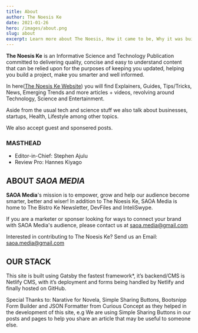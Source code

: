 ```yaml
---
title: About
author: The Noesis Ke
date: 2021-01-26
hero: /images/about.png
slug: about
excerpt: Learn more about The Noesis, How it came to be, Why it was built, How it was built, Who are behind it and more
---
```



**The Noesis Ke** is an Informative Science and Technology Publication committed to delivering quality, concise and easy to understand content that can be relied upon for the purposes of keeping you updated, helping you build a project, make you smarter and well informed.

In here([The Noesis Ke Website](https://thenoesis4.netlify.app)) you will find Explainers, Guides, Tips/Tricks, News, Emerging Trends and more articles + videos, revolving around Technology, Science and Entertainment.

Aside from the usual tech and science stuff we also talk about businesses, startups, Health, Lifestyle among other topics. 

We also accept guest and sponsered posts.

### MASTHEAD
* Editor-in-Chief: Stephen Ajulu
* Review Pro: Hannes Kiyago

## ABOUT *SAOA MEDIA*
**SAOA Media**'s mission is to empower, grow and help our audience become smarter, better and wiser! In addition to The Noesis Ke, SAOA Media is home to The Bistro Ke Newsletter, DevFiles and InteliSwype.

If you are a marketer or sponser looking for ways to connect your brand with SAOA Media's audience, please contact us at saoa.media@gmail.com

Interested in contributing to The Noesis Ke? Send us an Email: saoa.media@gmail.com

## OUR STACK
This site is built using Gatsby the fastest framework*, it’s backend/CMS is Netlify CMS, with it’s deployment and forms being handled by Netlify and finally hosted on GitHub.

Special Thanks to: Narative for Novela, Simple Sharing Buttons, Bootsnipp Form Builder and JSON Formatter from Curious Concept as they helped in the development of this site, e.g We are using Simple Sharing Buttons in our posts and pages to help you share an article that may be useful to someone else.